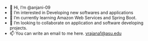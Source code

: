 - 👋 Hi, I’m @anjani-09
- 👀 I’m interested in Developing new softwares and applications
- 🌱 I’m currently learning Amazon Web Services and Spring Boot.
- 💞️ I’m looking to collaborate on application and software developing projects.
- 📫 You can write an email to me here. vrajana1@asu.edu

<!---
anjani-09/anjani-09 is a ✨ special ✨ repository because its `README.md` (this file) appears on your GitHub profile.
You can click the Preview link to take a look at your changes.
--->
